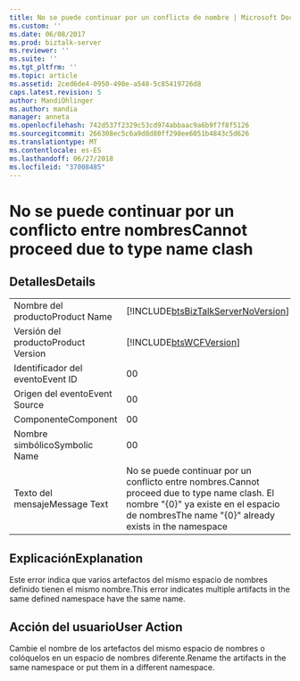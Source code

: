 ```yaml
---
title: No se puede continuar por un conflicto de nombre | Microsoft Docs
ms.custom: ''
ms.date: 06/08/2017
ms.prod: biztalk-server
ms.reviewer: ''
ms.suite: ''
ms.tgt_pltfrm: ''
ms.topic: article
ms.assetid: 2ced6de4-0950-498e-a548-5c85419726d8
caps.latest.revision: 5
author: MandiOhlinger
ms.author: mandia
manager: anneta
ms.openlocfilehash: 742d537f2329c53cd974abbaac9a6b9f7f8f5126
ms.sourcegitcommit: 266308ec5c6a9d8d80ff298ee6051b4843c5d626
ms.translationtype: MT
ms.contentlocale: es-ES
ms.lasthandoff: 06/27/2018
ms.locfileid: "37008485"
---
```

# <a name="cannot-proceed-due-to-type-name-clash"></a><span data-ttu-id="e3bcd-102">No se puede continuar por un conflicto entre nombres</span><span class="sxs-lookup"><span data-stu-id="e3bcd-102">Cannot proceed due to type name clash</span></span>
## <a name="details"></a><span data-ttu-id="e3bcd-103">Detalles</span><span class="sxs-lookup"><span data-stu-id="e3bcd-103">Details</span></span>  
  
|                 |                                                                                       |
|-----------------|---------------------------------------------------------------------------------------|
|  <span data-ttu-id="e3bcd-104">Nombre del producto</span><span class="sxs-lookup"><span data-stu-id="e3bcd-104">Product Name</span></span>   |  [!INCLUDE[btsBizTalkServerNoVersion](../includes/btsbiztalkservernoversion-md.md)]   |
| <span data-ttu-id="e3bcd-105">Versión del producto</span><span class="sxs-lookup"><span data-stu-id="e3bcd-105">Product Version</span></span> |              [!INCLUDE[btsWCFVersion](../includes/btswcfversion-md.md)]               |
|    <span data-ttu-id="e3bcd-106">Identificador del evento</span><span class="sxs-lookup"><span data-stu-id="e3bcd-106">Event ID</span></span>     |                                           <span data-ttu-id="e3bcd-107">0</span><span class="sxs-lookup"><span data-stu-id="e3bcd-107">0</span></span>                                           |
|  <span data-ttu-id="e3bcd-108">Origen del evento</span><span class="sxs-lookup"><span data-stu-id="e3bcd-108">Event Source</span></span>   |                                           <span data-ttu-id="e3bcd-109">0</span><span class="sxs-lookup"><span data-stu-id="e3bcd-109">0</span></span>                                           |
|    <span data-ttu-id="e3bcd-110">Componente</span><span class="sxs-lookup"><span data-stu-id="e3bcd-110">Component</span></span>    |                                           <span data-ttu-id="e3bcd-111">0</span><span class="sxs-lookup"><span data-stu-id="e3bcd-111">0</span></span>                                           |
|  <span data-ttu-id="e3bcd-112">Nombre simbólico</span><span class="sxs-lookup"><span data-stu-id="e3bcd-112">Symbolic Name</span></span>  |                                           <span data-ttu-id="e3bcd-113">0</span><span class="sxs-lookup"><span data-stu-id="e3bcd-113">0</span></span>                                           |
|  <span data-ttu-id="e3bcd-114">Texto del mensaje</span><span class="sxs-lookup"><span data-stu-id="e3bcd-114">Message Text</span></span>   | <span data-ttu-id="e3bcd-115">No se puede continuar por un conflicto entre nombres.</span><span class="sxs-lookup"><span data-stu-id="e3bcd-115">Cannot proceed due to type name clash.</span></span> <span data-ttu-id="e3bcd-116">El nombre "{0}" ya existe en el espacio de nombres</span><span class="sxs-lookup"><span data-stu-id="e3bcd-116">The name "{0}" already exists in the namespace</span></span> |
  
## <a name="explanation"></a><span data-ttu-id="e3bcd-117">Explicación</span><span class="sxs-lookup"><span data-stu-id="e3bcd-117">Explanation</span></span>  
 <span data-ttu-id="e3bcd-118">Este error indica que varios artefactos del mismo espacio de nombres definido tienen el mismo nombre.</span><span class="sxs-lookup"><span data-stu-id="e3bcd-118">This error indicates multiple artifacts in the same defined namespace have the same name.</span></span>  
  
## <a name="user-action"></a><span data-ttu-id="e3bcd-119">Acción del usuario</span><span class="sxs-lookup"><span data-stu-id="e3bcd-119">User Action</span></span>  
 <span data-ttu-id="e3bcd-120">Cambie el nombre de los artefactos del mismo espacio de nombres o colóquelos en un espacio de nombres diferente.</span><span class="sxs-lookup"><span data-stu-id="e3bcd-120">Rename the artifacts in the same namespace or put them in a different namespace.</span></span>